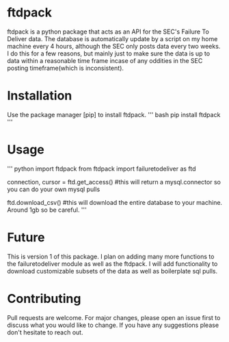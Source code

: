 # ftdpack
ftdpack is a python package that acts as an API for the SEC's Failure To Deliver data. The database is automatically update by a script on my home machine every 4 hours, although the SEC only posts data every two weeks. I do this for a few reasons, but mainly just to make sure the data is up to data within a reasonable time frame incase of any oddities in the SEC posting timeframe(which is inconsistent).

# Installation 
Use the package manager [pip] to install ftdpack. 
''' bash
pip install ftdpack
'''

# Usage
''' python
import ftdpack 
from ftdpack import failuretodeliver as ftd

connection, cursor = ftd.get_access() #this will return a mysql.connector so you can do your own mysql pulls

ftd.download_csv() #this will download the entire database to your machine. Around 1gb so be careful. 
'''
# Future
This is version 1 of this package. I plan on adding many more functions to the failuretodeliver module as well as the ftdpack. I will add functionality to download customizable subsets of the data as well as boilerplate sql pulls. 

# Contributing
Pull requests are welcome. For major changes, please open an issue first to discuss what you would like to change. If you have any suggestions please don't hesitate to reach out. 
